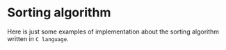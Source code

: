 #   Sorting algorithm

Here is just some examples of implementation about the sorting algorithm written in `C language`.